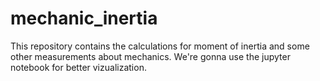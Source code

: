 # mechanic_inertia

This repository contains the calculations for moment of inertia and some other measurements about mechanics. We're gonna use the jupyter notebook for better vizualization.
